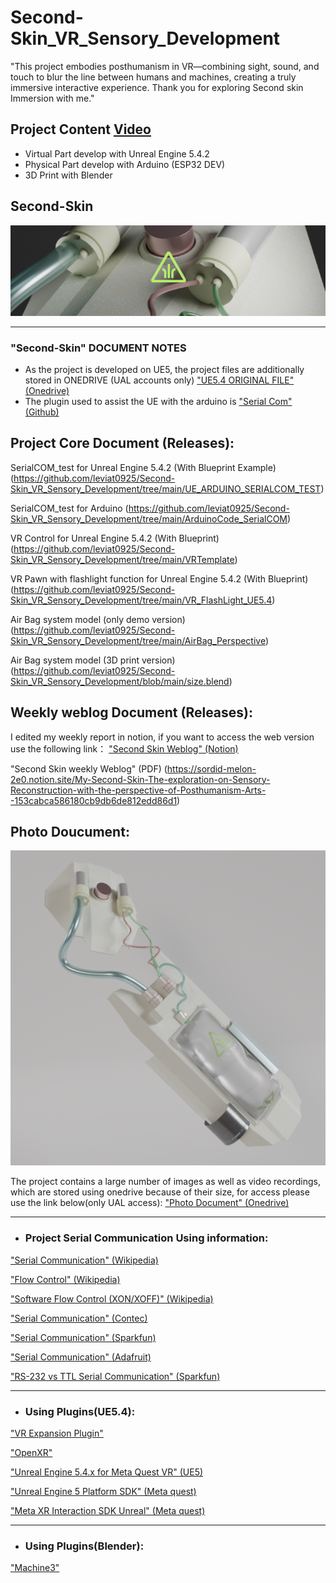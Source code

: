 # Second-Skin_VR_Sensory_Development
"This project embodies posthumanism in VR—combining sight, sound, and touch to blur the line between humans and machines, creating a truly immersive interactive experience. Thank you for exploring Second skin Immersion with me."

## Project Content [Video](Elment2_ProjectVideo.mp4)
- Virtual Part develop with Unreal Engine 5.4.2
- Physical Part develop with Arduino (ESP32 DEV)
- 3D Print with Blender

## Second-Skin
![](picture/cover.jpg)

-----------------------------------------------------------------------------
### "Second-Skin" DOCUMENT NOTES
- As the project is developed on UE5, the project files are additionally stored in ONEDRIVE (UAL accounts only)
  ["UE5.4 ORIGINAL FILE" (Onedrive)](https://artslondon-my.sharepoint.com/:f:/g/personal/tingfeng0320231_arts_ac_uk/EhQ-PnHYo2RLnmQK01zt8dMBuCSFXd_3z7ne6hNZhla2BA)
- The plugin used to assist the UE with the arduino is ["Serial Com" (Github)](https://github.com/videofeedback/Unreal_Engine_SerialCOM_Plugin)

## Project Core Document (Releases):

SerialCOM_test for Unreal Engine 5.4.2 (With Blueprint Example)
(https://github.com/leviat0925/Second-Skin_VR_Sensory_Development/tree/main/UE_ARDUINO_SERIALCOM_TEST)

SerialCOM_test for Arduino
(https://github.com/leviat0925/Second-Skin_VR_Sensory_Development/tree/main/ArduinoCode_SerialCOM)

VR Control for Unreal Engine 5.4.2 (With Blueprint)
(https://github.com/leviat0925/Second-Skin_VR_Sensory_Development/tree/main/VRTemplate)

VR Pawn with flashlight function for Unreal Engine 5.4.2 (With Blueprint)
(https://github.com/leviat0925/Second-Skin_VR_Sensory_Development/tree/main/VR_FlashLight_UE5.4)

Air Bag system model (only demo version)
(https://github.com/leviat0925/Second-Skin_VR_Sensory_Development/tree/main/AirBag_Perspective)

Air Bag system model (3D print version)
(https://github.com/leviat0925/Second-Skin_VR_Sensory_Development/blob/main/size.blend)

## Weekly weblog Document (Releases):
I edited my weekly report in notion, if you want to access the web version use the following link：
["Second Skin Weblog" (Notion)](https://sordid-melon-2e0.notion.site/My-Second-Skin-The-exploration-on-Sensory-Reconstruction-with-the-perspective-of-Posthumanism-Arts--153cabca586180cb9db6de812edd86d1)

"Second Skin weekly Weblog" (PDF)
(https://sordid-melon-2e0.notion.site/My-Second-Skin-The-exploration-on-Sensory-Reconstruction-with-the-perspective-of-Posthumanism-Arts--153cabca586180cb9db6de812edd86d1)

## Photo Doucument:
![](picture/arm_02_3.png)

The project contains a large number of images as well as video recordings, which are stored using onedrive because of their size, for access please use the link below(only UAL access):
["Photo Document" (Onedrive)](https://artslondon-my.sharepoint.com/:f:/g/personal/tingfeng0320231_arts_ac_uk/EumVi0r-ZgZEv1hF4ini4OUBhQ3-uU5_8ZZeLZ4jgZVjwA)

-----------------------------------------------------------------------------
- ### Project Serial Communication Using information:

["Serial Communication" (Wikipedia)](https://en.wikipedia.org/wiki/Serial_communication)

["Flow Control" (Wikipedia)](https://en.wikipedia.org/wiki/Flow_control_(data))

["Software Flow Control (XON/XOFF)" (Wikipedia)](https://en.wikipedia.org/wiki/Software_flow_control)

["Serial Communication" (Contec)](https://www.contec.com/support/basic-knowledge/daq-control/serial-communicatin/)

["Serial Communication" (Sparkfun)](https://learn.sparkfun.com/tutorials/serial-communication/all)

["Serial Communication" (Adafruit)](https://learn.adafruit.com/circuit-playground-express-serial-communications/what-is-serial-communications)

["RS-232 vs TTL Serial Communication" (Sparkfun)](https://www.sparkfun.com/tutorials/215)



-----------------------------------------------------------------------------
- ### Using Plugins(UE5.4):

["VR Expansion Plugin" ](https://vreue4.com/)

["OpenXR" ](https://mbucchia.github.io/OpenXR-Toolkit/)

["Unreal Engine 5.4.x for Meta Quest VR" (UE5)](https://dev.epicgames.com/community/learning/tutorials/y4vB/unreal-engine-5-4-x-for-meta-quest-vr)

["Unreal Engine 5 Platform SDK" (Meta quest)]([https://www.contec.com/support/basic-knowledge/daq-control/serial-communicatin/](https://developers.meta.com/horizon/downloads/unreal))

["Meta XR Interaction SDK Unreal" (Meta quest)](https://developers.meta.com/horizon/downloads/package/meta-xr-interaction-sdk-unreal)


-----------------------------------------------------------------------------
- ### Using Plugins(Blender):

["Machine3" ]([https://developers.meta.com/horizon/downloads/package/meta-xr-interaction-sdk-unreal](https://machin3.io/))


